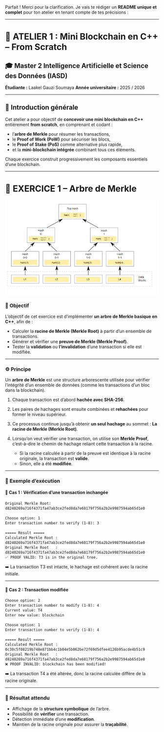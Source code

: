 Parfait ! Merci pour la clarification. Je vais te rédiger un **README unique et complet** pour ton atelier en tenant compte de tes précisions :

---

# 🧱 ATELIER 1 : Mini Blockchain en C++ – From Scratch

## 🎓 Master 2 Intelligence Artificielle et Science des Données (IASD)

**Étudiante :** Laakel Gauzi Soumaya
**Année universitaire :** 2025 / 2026

---

## 🧠 Introduction générale

Cet atelier a pour objectif de **concevoir une mini blockchain en C++** entièrement **from scratch**, en comprenant et codant :

* l’**arbre de Merkle** pour résumer les transactions,
* le **Proof of Work (PoW)** pour sécuriser les blocs,
* le **Proof of Stake (PoS)** comme alternative plus rapide,
* et la **mini-blockchain intégrée** combinant tous ces éléments.

Chaque exercice construit progressivement les composants essentiels d’une blockchain.

---

# 🌳 EXERCICE 1 – Arbre de Merkle

![Diagramme Merkle Tree](images/tree.png)


### 🎯 **Objectif**

L’objectif de cet exercice est d’implémenter **un arbre de Merkle basique en C++**, afin de :

* Calculer la **racine de Merkle (Merkle Root)** à partir d’un ensemble de transactions.
* Générer et vérifier une **preuve de Merkle (Merkle Proof)**.
* Tester la **validation** ou **l’invalidation** d’une transaction si elle est modifiée.

---

### ⚙️ **Principe**

Un **arbre de Merkle** est une structure arborescente utilisée pour vérifier l’intégrité d’un ensemble de données (comme les transactions d’un bloc dans la blockchain).

1. Chaque transaction est d’abord **hachée avec SHA-256**.
2. Les paires de hachages sont ensuite combinées et **rehachées** pour former le niveau supérieur.
3. Ce processus continue jusqu’à obtenir **un seul hachage** au sommet :
    **La racine de Merkle (Merkle Root)**.
4. Lorsqu’on veut vérifier une transaction, on utilise son **Merkle Proof**, c’est-à-dire le chemin de hachage reliant cette transaction à la racine.

   * Si la racine calculée à partir de la preuve est identique à la racine originale, la transaction est **valide**.
   * Sinon, elle a été **modifiée**.

---

### 🧠 **Exemple d’exécution**

#### 🔹 Cas 1 : Vérification d’une transaction inchangée

```
Original Merkle Root: d8240269a716f4371fa47ab3ce2fed8da7e68179f756a2b2e9987594ab65d1e0

Choose option: 1
Enter transaction number to verify (1-8): 3

===== Result =====
Calculated Merkle Root : d8240269a716f4371fa47ab3ce2fed8da7e68179f756a2b2e9987594ab65d1e0
Original Merkle Root   : d8240269a716f4371fa47ab3ce2fed8da7e68179f756a2b2e9987594ab65d1e0
✅ PROOF VALID: T3 is in the original tree.
```

➡️ La transaction T3 est intacte, le hachage est cohérent avec la racine initiale.

---

#### 🔹 Cas 2 : Transaction modifiée

```
Choose option: 2
Enter transaction number to modify (1-8): 4
Current value: T4
Enter new value: blockchain

Choose option: 1
Enter transaction number to verify (1-8): 4

===== Result =====
Calculated Merkle Root : 0c30c5f08219b748e871bb4c1b04e5b062be72f69d5dfee4126b95acde4b51c9
Original Merkle Root   : d8240269a716f4371fa47ab3ce2fed8da7e68179f756a2b2e9987594ab65d1e0
❌ PROOF INVALID: blockchain has been modified!
```

➡️ La transaction T4 a été altérée, donc la racine calculée diffère de la racine originale.

---

### 🧩 **Résultat attendu**

* Affichage de la **structure symbolique** de l’arbre.
* Possibilité de **vérifier** une transaction.
* Détection immédiate d’une **modification**.
* Maintien de la racine originale pour assurer la **traçabilité**.

